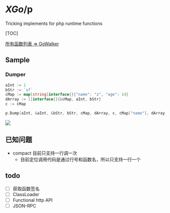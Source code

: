 # *XGo*/p

Tricking implements for php runtime functions


[TOC]

[所有函数列表 => GoWalker](https://gowalker.org/github.com/Kretech/xgo/p)

## Sample

### Dumper

```go
aInt := 1
bStr := `sf`
cMap := map[string]interface{}{"name": "z", "age": 14}
dArray := []interface{}{&cMap, aInt, bStr}
c := cMap

p.Dump(aInt, &aInt, &bStr, bStr, cMap, dArray, c, cMap["name"], dArray[2], dArray[aInt])
```

![](https://i.loli.net/2019/03/14/5c8a541bd8497.png)

## 已知问题

- compact 目前只支持一行调一次
	- 目前定位调用代码是通过行号和函数名，所以只支持一行一个

## todo

- [ ] 获取函数签名
- [ ] ClassLoader
- [ ] Functional http API
- [ ] JSON-RPC
